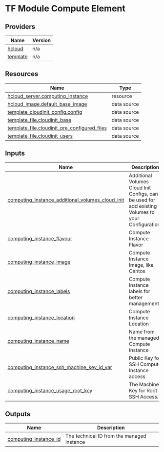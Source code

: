 # TF Module Compute Element

## Providers

| Name | Version |
|------|---------|
| <a name="provider_hcloud"></a> [hcloud](#provider\_hcloud) | n/a |
| <a name="provider_template"></a> [template](#provider\_template) | n/a |

## Resources

| Name | Type |
|------|------|
| [hcloud_server.computing_instance](https://registry.terraform.io/providers/hashicorp/hcloud/latest/docs/resources/server) | resource |
| [hcloud_image.default_base_image](https://registry.terraform.io/providers/hashicorp/hcloud/latest/docs/data-sources/image) | data source |
| [template_cloudinit_config.config](https://registry.terraform.io/providers/hashicorp/template/latest/docs/data-sources/cloudinit_config) | data source |
| [template_file.cloudinit_base](https://registry.terraform.io/providers/hashicorp/template/latest/docs/data-sources/file) | data source |
| [template_file.cloudinit_pre_configured_files](https://registry.terraform.io/providers/hashicorp/template/latest/docs/data-sources/file) | data source |
| [template_file.cloudinit_users](https://registry.terraform.io/providers/hashicorp/template/latest/docs/data-sources/file) | data source |

## Inputs

| Name | Description | Type | Default | Required |
|------|-------------|------|---------|:--------:|
| <a name="input_computing_instance_additional_volumes_cloud_init"></a> [computing\_instance\_additional\_volumes\_cloud\_init](#input\_computing\_instance\_additional\_volumes\_cloud\_init) | Additional Volumes Cloud Init Configs, can be used for add existing Volumes to your Configuration. | `string` | `""` | no |
| <a name="input_computing_instance_flavour"></a> [computing\_instance\_flavour](#input\_computing\_instance\_flavour) | Compute Instance Flavor | `string` | `"cx11"` | no |
| <a name="input_computing_instance_image"></a> [computing\_instance\_image](#input\_computing\_instance\_image) | Compute Instance Image, like Centos | `string` | `"centos-8"` | no |
| <a name="input_computing_instance_labels"></a> [computing\_instance\_labels](#input\_computing\_instance\_labels) | Compute Instance labels for better management. | `map(string)` | `{}` | no |
| <a name="input_computing_instance_location"></a> [computing\_instance\_location](#input\_computing\_instance\_location) | Compute Instance Location | `string` | `"hel1"` | no |
| <a name="input_computing_instance_name"></a> [computing\_instance\_name](#input\_computing\_instance\_name) | Name from the managed Compute Instance | `string` | n/a | yes |
| <a name="input_computing_instance_ssh_machine_key_id_var"></a> [computing\_instance\_ssh\_machine\_key\_id\_var](#input\_computing\_instance\_ssh\_machine\_key\_id\_var) | Public Key for SSH Compute Instance access | `sting` | n/a | yes |
| <a name="input_computing_instance_usage_root_key"></a> [computing\_instance\_usage\_root\_key](#input\_computing\_instance\_usage\_root\_key) | The Machine Key for Root SSH Access. | `string` | n/a | yes |

## Outputs

| Name | Description |
|------|-------------|
| <a name="output_computing_instance_id"></a> [computing\_instance\_id](#output\_computing\_instance\_id) | The technical ID from the managed instance |
